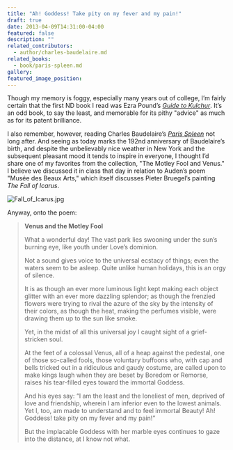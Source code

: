 ```yaml
---
title: "Ah! Goddess! Take pity on my fever and my pain!"
draft: true
date: 2013-04-09T14:31:00-04:00
featured: false
description: ""
related_contributors:
  - author/charles-baudelaire.md
related_books:
  - book/paris-spleen.md
gallery:
featured_image_position: 
---
```


Though my memory is foggy, especially many years out of college, I’m fairly certain that the first ND book I read was Ezra Pound’s [_Guide to Kulchur_](http://ndbooks.com/book/guide-to-kulchur). It’s an odd book, to say the least, and memorable for its pithy "advice" as much as for its patent brilliance. 

I also remember, however, reading Charles Baudelaire’s [_Paris Spleen_](http://ndbooks.com/book/paris-spleen) not long after. And seeing as today marks the 192nd anniversary of Baudelaire’s birth, and despite the unbelievably nice weather in New York and the subsequent pleasant mood it tends to inspire in everyone, I thought I’d share one of my favorites from the collection, "The Motley Fool and Venus." I believe we discussed it in class that day in relation to Auden’s poem "Musée des Beaux Arts," which itself discusses Pieter Bruegel’s painting _The Fall of Icarus_.

![Fall_of_Icarus.jpg](https://www.ndbooks.com/images/journal/Fall_of_Icarus.jpg)

Anyway, onto the poem:

> **Venus and the Motley Fool**
> 
> What a wonderful day! The vast park lies swooning under the sun’s burning eye, like youth under Love’s dominion.
> 
> Not a sound gives voice to the universal ecstacy of things; even the waters seem to be asleep. Quite unlike human holidays, this is an orgy of silence.
> 
> It is as though an ever more luminous light kept making each object glitter with an ever more dazzling splendor; as though the frenzied flowers were trying to rival the azure of the sky by the intensity of their colors, as though the heat, making the perfumes visible, were drawing them up to the sun like smoke.
> 
> Yet, in the midst of all this universal joy I caught sight of a grief-stricken soul.
> 
> At the feet of a colossal Venus, all of a heap against the pedestal, one of those so-called fools, those voluntary buffoons who, with cap and bells tricked out in a ridiculous and gaudy costume, are called upon to make kings laugh when they are beset by Boredom or Remorse, raises his tear-filled eyes toward the immortal Goddess.
> 
> And his eyes say: “I am the least and the loneliest of men, deprived of love and friendship, wherein I am inferior even to the lowest animals. Yet I, too, am made to understand and to feel immortal Beauty! Ah! Goddess! take pity on my fever and my pain!”
> 
> But the implacable Goddess with her marble eyes continues to gaze into the distance, at I know not what.

